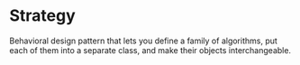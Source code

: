 # Strategy
Behavioral design pattern that lets you define a family of algorithms, put each of them into a separate class,
and make their objects interchangeable.